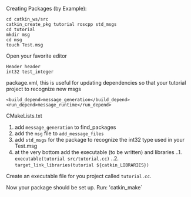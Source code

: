 Creating Packages (by Example):
```
cd catkin_ws/src
catkin_create_pkg tutorial roscpp std_msgs
cd tutorial
mkdir msg
cd msg
touch Test.msg
```

Open your favorite editor
```
Header header
int32 test_integer
```

package.xml, this is useful for updating dependencies so that your tutorial project to recognize new msgs
```
<build_depend>message_generation</build_depend>
<run_depend>message_runtime</run_depend>
```

CMakeLists.txt

1. add `message_generation` to find_packages
2. add the `msg` file to `add_message_files`
3. add `std_msgs` for the package to recognize the int32 type used in your Test.msg
4. at the very bottom add the executable (to be written) and libraries
..1. `executable(tutorial src/tutorial.cc)`
..2. `target_link_libraries(tutorial ${catkin_LIBRARIES})`

Create an executable file for you project called `tutorial.cc`.


Now your package should be set up. Run:
'catkin_make`



